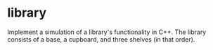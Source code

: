 # library
Implement a simulation of a library's functionality in C++. The library consists of a base, a cupboard, and three shelves (in that order).
